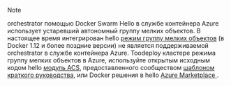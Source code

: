 > [!NOTE]
> orchestrator помощью Docker Swarm Hello в службе контейнера Azure использует устаревший автономный группу мелких объектов. В настоящее время интегрирован hello [режим группу мелких объектов](https://docs.docker.com/engine/swarm/) (в Docker 1.12 и более поздние версии) не является поддерживаемой orchestrator в службе контейнера Azure. Toodeploy кластере режима группу мелких объектов в Azure, используйте открытым исходным кодом hello [модуль ACS](https://github.com/Azure/acs-engine/blob/master/docs/swarmmode.md), предоставленного сообществом [шаблоном краткого руководства](https://azure.microsoft.com/resources/templates/101-acsengine-swarmmode/), или Docker решения в hello [Azure Marketplace ](https://azuremarketplace.microsoft.com).
> 
> 

